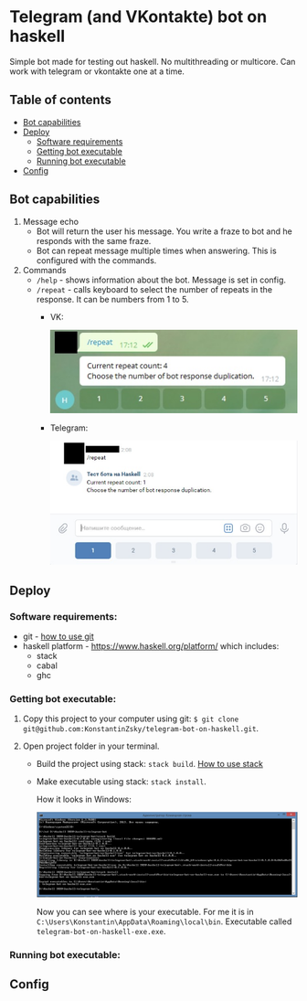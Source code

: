 # Telegram (and VKontakte) bot on haskell

Simple bot made for testing out haskell. No multithreading or multicore. Can work with telegram or vkontakte one at a time.

## Table of сontents
- [Bot capabilities](https://github.com/KonstantinZsky/telegram-bot-on-haskell/blob/master/README.md#bot-capabilities)
- [Deploy](https://github.com/KonstantinZsky/telegram-bot-on-haskell/blob/master/README.md#deploy)
  - [Software requirements](https://github.com/KonstantinZsky/telegram-bot-on-haskell/blob/master/README.md#software-requirements)
  - [Getting bot executable](https://github.com/KonstantinZsky/telegram-bot-on-haskell/blob/master/README.md#getting-bot-executable)
  - [Running bot executable](https://github.com/KonstantinZsky/telegram-bot-on-haskell/blob/master/README.md#running-bot-executable)
- [Config](https://github.com/KonstantinZsky/telegram-bot-on-haskell/blob/master/README.md#config)

## Bot capabilities

1. Message echo
   - Bot will return the user his message. You write a fraze to bot and he responds with the same fraze.
   - Bot can repeat message multiple times when answering. This is configured with the commands.
2. Commands
   - `/help` - shows information about the bot. Message is set in config.
   - `/repeat` - calls keyboard to select the number of repeats in the response. It can be numbers from 1 to 5.
     - VK:
     
         <img src="readme%20images/Repeat_Telegram.jpg" width="500" >
     
     - Telegram:
     
         <img src="readme%20images/Repeat_VK.jpg" width="500" >

## Deploy

### Software requirements:
    
- git - [how to use git](https://git-scm.com/book/en/v2) 
- haskell platform - https://www.haskell.org/platform/ which includes:
  - stack
  - cabal
  - ghc

### Getting bot executable:

1. Copy this project to your computer using git: `$ git clone git@github.com:KonstantinZsky/telegram-bot-on-haskell.git`.  

2. Open project folder in your terminal. 
   - Build the project using stack: `stack build`. [How to use stack](https://docs.haskellstack.org/en/stable/GUIDE/)
   - Make executable using stack: `stack install`.

      How it looks in Windows:

      <img src="readme%20images/Stack_install.jpg" >

      Now you can see where is your executable. For me it is in `C:\Users\Konstantin\AppData\Roaming\local\bin`. Executable called `telegram-bot-on-haskell-exe.exe`.

### Running bot executable:

## Config
